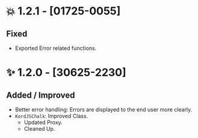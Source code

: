 # 💥 1.2.1 - [01725-0055]

## Fixed

- Exported Error related functions.


# ✨ 1.2.0 - [30625-2230]

## Added / Improved

- Better error handling: Errors are displayed to the end user more clearly.
- `KordJSChalk`: Improved Class.
  - Updated Proxy.
  - Cleaned Up.
